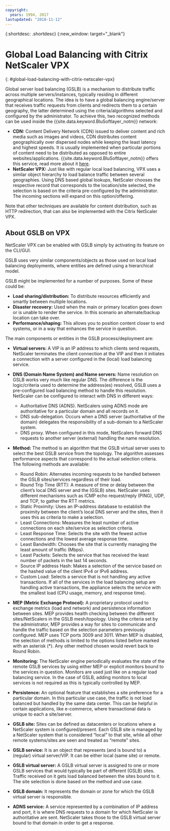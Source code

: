 ```yaml
---
copyright:
  years: 1994, 2017
lastupdated: "2018-11-12"
---
```


{:shortdesc: .shortdesc}
{:new_window: target="_blank"}

# Global Load Balancing with Citrix NetScaler VPX
{: #global-load-balancing-with-citrix-netscaler-vpx}

Global server load balancing (GSLB) is a mechanism to distribute traffic across multiple servers/instances, typically residing in different geographical locations. The idea is to have a global balancing engine/server that receives traffic requests from clients and redirects them to a certain geography, the latter determined using the criteria/algorithms selected and configured by the administrator. To achieve this, two recognized methods can be used inside the {{site.data.keyword.BluSoftlayer_notm}} network:

* **CDN:** Content Delivery Network (CDN) issued to deliver content and rich media such as images and videos, CDN distributes content geographically over dispersed nodes while keeping the least latency and highest speeds. It is usually implemented when particular portions of content need to be distributed as opposed to entire websites/applications. {{site.data.keyword.BluSoftlayer_notm}} offers this service, read more about it [here](/docs/infrastructure/CDN?topic=CDN-getting-started). 
* **NetScaler VPX:** Just like with regular local load balancing, VPX uses a similar object hierarchy to load balance traffic between several geographies. Using DNS based global lookups, NetScaler chooses the respective record that corresponds to the location/site selected, the selection is based on the criteria pre-configured by the administrator. The incoming sections will expand on this option/offering.

Note that other techniques are available for content distribution, such as HTTP redirection, that can also be implemented with the Citrix NetScaler VPX. 

## About GSLB on VPX

NetScaler VPX can be enabled with GSLB simply by activating its feature on the CLI/GUI. 

GSLB uses very similar components/objects as those used on local load balancing deployments, where entities are defined using a hierarchical model.

GSLB might be implemented for a number of purposes. Some of these could be:

* **Load sharing/distribution:** To distribute resources efficiently and smartly between multiple locations.
* **Disaster recovery:** Used when the main or primary location goes down or is unable to render the service. In this scenario an alternate/backup location can take over.
* **Performance/shaping:** This allows you to position content closer to end systems, or in a way that enhances the service in question.

The main components or entities in the GSLB process/deployment are:

* **Virtual servers:** A VIP is an IP address to which clients send requests, NetScaler terminates the client connection at the VIP and then it initiates a connection with a server configured in the (local) load balancing service. 
* **DNS (Domain Name System) and Name servers:** Name resolution on GSLB works very much like regular DNS. The difference is the logic/criteria used to determine the address(es) resolved, GSLB uses a pre-configured load balancing method to handle this resolution. NetScaler can be configured to interact with DNS in different ways:
	* Authoritative DNS (ADNS). NetScalers using ADNS mode are authoritative for a particular domain and all records on it.
	* DNS sub-delegation. Occurs when a DNS server (authoritative of the domain) delegates the responsibility of a sub-domain to a NetScaler system.
	* DNS proxy. When configured in this mode, NetScalers forward DNS requests to another server (external) handling the name resolution.
* **Method:** The method is an algorithm that the GSLB virtual server uses to select the best GSLB service from the topology. The algorithm assesses performance aspects that correspond to the actual selection criteria. The following methods are available:
  * Round Robin: Alternates incoming requests to be handled between the GSLB sites/services regardless of their load.
  * Round Trip Time (RTT): A measure of time or delay between the client’s local DNS server and the (GSLB) sites. NetScaler uses different mechanisms such as ICMP echo request/reply (PING), UDP, and TCP, to gather the RTT metrics.
  * Static Proximity: Uses an IP-address database to establish the proximity between the client’s local DNS server and the sites, then it uses this as criteria to make a selection.
  * Least Connections: Measures the least number of active connections on each site/service as selection criteria.
  * Least Response Time: Selects the site with the fewest active connections and the lowest average response time.
  * Least Bandwidth: Chooses the site that is currently managing the least amount of traffic (Mbps).
  * Least Packets: Selects the service that has received the least number of packets in the last 14 seconds.
  * Source IP address Hash: Makes a selection of the service based on the hashed value of the client IPv4 or IPv6 address.
  * Custom Load: Selects a service that is not handling any active transactions. If all of the services in the load balancing setup are handling active transactions, the appliance selects the service with the smallest load (CPU usage, memory, and response time).

* **MEP (Metric Exchange Protocol):** A proprietary protocol used to exchange metrics (load and network) and persistence information between sites. MEP provides health checking between the different sites/NetScalers in the GSLB mesh/topology. Using the criteria set by the administrator, MEP provides a way for sites to communicate and handle the traffic based on the selection parameters previously configured. MEP uses TCP ports 3009 and 3011. When MEP is disabled, the selection of methods is limited to the options listed before marked with an asterisk (*). Any other method chosen would revert back to Round Robin.
* **Monitoring:** The NetScaler engine periodically evaluates the state of the remote GSLB services by using either MEP or explicit monitors bound to the services in question. Monitors are used just like on a regular load balancing service. In the case of GSLB, adding monitors to local services is not required as this is typically controlled by MEP. 
* **Persistence:** An optional feature that establishes a site preference for a particular domain. In this particular use case, the traffic is not load balanced but handled by the same data center. This can be helpful in certain applications, like e-commerce, where transactional data is unique to each a site/server.
* **GSLB site:** Sites can be defined as datacenters or locations where a NetScaler system is configured/present. Each GSLB site is managed by a NetScaler system that is considered “local” to that site, while all other remote systems/sites are seen and treated as “remote” sites.
* **GSLB service:** It is an object that represents (and is bound to) a (regular) virtual server/VIP. It can be either local (same site) or remote.
* **GSLB virtual server:** A GSLB virtual server is assigned to one or more GSLB services that would typically be part of different (GSLB) sites. Traffic received on it gets load balanced between the sites bound to it. The site selection is done based on the method and use case.
* **GSLB domain:** It represents the domain or zone for which the GSLB virtual server is responsible. 
* **ADNS service:** A service represented by a combination of IP address and port, it is where DNS requests to a domain for which NetScaler is authoritative are sent. NetScaler takes those to the GSLB virtual server bound to that domain in order to get a response.